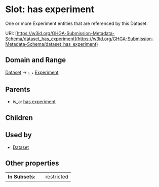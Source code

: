 
# Slot: has experiment


One or more Experiment entities that are referenced by this Dataset.

URI: [https://w3id.org/GHGA-Submission-Metadata-Schema/dataset_has_experiment](https://w3id.org/GHGA-Submission-Metadata-Schema/dataset_has_experiment)


## Domain and Range

[Dataset](Dataset.md) &#8594;  <sub>1..\*</sub> [Experiment](Experiment.md)

## Parents

 *  is_a: [has experiment](has_experiment.md)

## Children


## Used by

 * [Dataset](Dataset.md)

## Other properties

|  |  |  |
| --- | --- | --- |
| **In Subsets:** | | restricted |

